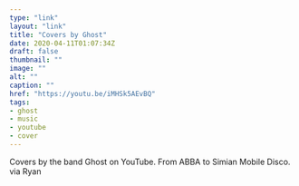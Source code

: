 ```yaml
---
type: "link"
layout: "link"
title: "Covers by Ghost"
date: 2020-04-11T01:07:34Z
draft: false
thumbnail: ""
image: ""
alt: ""
caption: ""
href: "https://youtu.be/iMHSk5AEvBQ"
tags:
- ghost
- music
- youtube
- cover
---
```


Covers by the band Ghost on YouTube. From ABBA to Simian Mobile Disco. via Ryan
